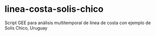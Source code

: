 # linea-costa-solis-chico
Script GEE para análisis multitemporal de línea de costa con ejemplo de Solís Chico, Uruguay
